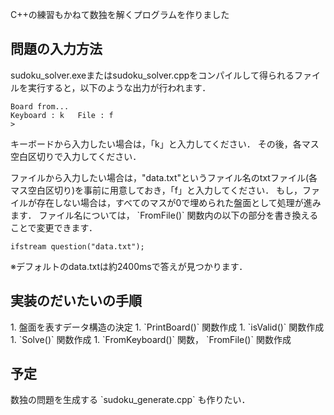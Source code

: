 C++の練習もかねて数独を解くプログラムを作りました<br>

<h2>問題の入力方法</h2>
sudoku_solver.exeまたはsudoku_solver.cppをコンパイルして得られるファイルを実行すると，以下のような出力が行われます．

    Board from...
    Keyboard : k   File : f
    > 

<p>
キーボードから入力したい場合は，「k」と入力してください．
その後，各マス空白区切りで入力してください．
</p>
<p>
ファイルから入力したい場合は，"data.txt"というファイル名のtxtファイル(各マス空白区切り)を事前に用意しておき，「f」と入力してください．
もし，ファイルが存在しない場合は，すべてのマスが0で埋められた盤面として処理が進みます．
ファイル名については， `FromFile()` 関数内の以下の部分を書き換えることで変更できます．
</p>

    ifstream question("data.txt");

※デフォルトのdata.txtは約2400msで答えが見つかります．

<h2>実装のだいたいの手順</h2>
1. 盤面を表すデータ構造の決定
1. `PrintBoard()` 関数作成
1. `isValid()` 関数作成
1. `Solve()` 関数作成
1. `FromKeyboard()` 関数， `FromFile()` 関数作成

<h2>予定</h2>
数独の問題を生成する `sudoku_generate.cpp` も作りたい．